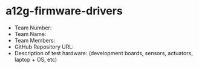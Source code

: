 # a12g-firmware-drivers

* Team Number:
* Team Name:
* Team Members:
* GitHub Repository URL:
* Description of test hardware: (development boards, sensors, actuators, laptop + OS, etc)